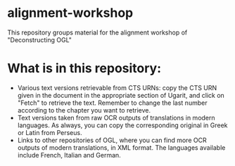 # alignment-workshop
This repository groups material for the alignment workshop of "Deconstructing OGL" 

# What is in this repository:  
* Various text versions retrievable from CTS URNs: copy the CTS URN given in the document in the appropriate section of Ugarit, and click on "Fetch" to retrieve the text. Remember to change the last number according to the chapter you want to retrieve. 
* Text versions taken from raw OCR outputs of translations in modern languages. As always, you can copy the corresponding original in Greek or Latin from Perseus. 
* Links to other repositories of OGL, where you can find more OCR outputs of modern translations, in XML format. The languages available include French, Italian and German.  
